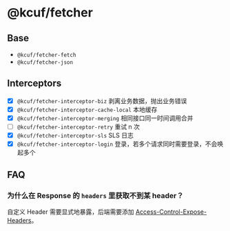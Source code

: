 # @kcuf/fetcher

## Base

* `@kcuf/fetcher-fetch`
* `@kcuf/fetcher-json`

## Interceptors

* [x] `@kcuf/fetcher-interceptor-biz` 剥离业务数据，抛出业务错误
* [x] `@kcuf/fetcher-interceptor-cache-local` 本地缓存
* [x] `@kcuf/fetcher-interceptor-merging` 相同接口同一时间调用合并
* [ ]  `@kcuf/fetcher-interceptor-retry` 重试 n 次
* [x]  `@kcuf/fetcher-interceptor-sls` SLS 日志
* [x]  `@kcuf/fetcher-interceptor-login` 登录，若多个请求同时需要登录，不会唤起多个

## FAQ

### 为什么在 Response 的 `headers` 里获取不到某 header？

自定义 Header 需要显式地暴露，后端需要添加 [Access-Control-Expose-Headers](https://developer.mozilla.org/en-US/docs/Web/HTTP/Reference/Headers/Access-Control-Expose-Headers)。